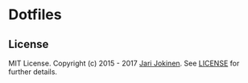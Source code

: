 # Dotfiles

## License

MIT License. Copyright (c) 2015 - 2017 [Jari Jokinen](https://jarijokinen.com). See [LICENSE](https://github.com/jarijokinen/dotfiles/blob/master/LICENSE.txt) for further details.
